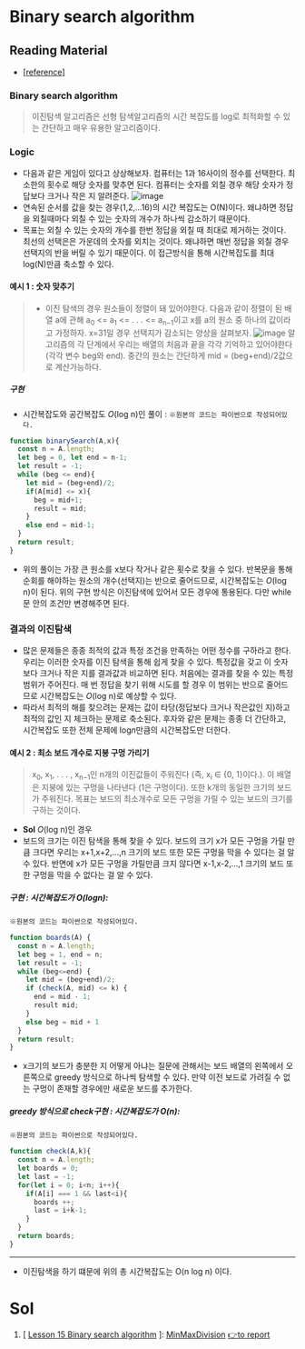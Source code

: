 # Binary search algorithm
## Reading Material
* [[reference]](https://codility.com/media/train/12-BinarySearch.pdf)
### Binary search algorithm
> 이진탐색 알고리즘은 선형 탐색알고리즘의 시간 복잡도를 log로 최적화할 수 있는 간단하고 매우 유용한 알고리즘이다.
### Logic
* 다음과 같은 게임이 있다고 상상해보자. 컴퓨터는 1과 16사이의 정수를 선택한다. 최소한의 횟수로 해당 숫자를 맞추면 된다. 컴퓨터는 숫자를 외칠 경우 해당 숫자가 정답보다 크거나 작은 지 알려준다.
![image](https://github.com/Pyotato/codility_practice/assets/102423086/fbecba54-d2c3-4651-b2e3-6487214adef1)
* 연속된 순서를 값을 찾는 경우(1,2,...16)의 시간 복잡도는 O(N)이다. 왜냐하면 정답을 외칠때마다 외칠 수 있는 숫자의 개수가 하나씩 감소하기 때문이다.
 * 목표는 외칠 수 있는 숫자의 개수를 한번 정답을 외칠 때 최대로 제거하는 것이다. 최선의 선택은은 가운데의 숫자를 외치는 것이다. 왜냐하면 매번 정답을 외칠 경우 선택지의 반을 버릴 수 있기 때문이다. 이 접근방식을 통해 시간복잡도를 최대 log(N)만큼 축소할 수 있다. 

#### 예시 1 : 숫자 맞추기
> * 이진 탐색의 경우 원소들이 정렬이 돼 있어야한다. 다음과 같이 정렬이 된 배열 a에 관해  a<sub>0</sub> <= a<sub>1</sub> <= . . . <= a<sub>n−1</sub>이고 x를 a의 원소 중 하나의 값이라고 가정하자. x=31일 경우 선택지가 감소되는 양상을 살펴보자.
![image](https://github.com/Pyotato/codility_practice/assets/102423086/6ccd32b2-c802-4958-a241-3d6bf24abde3)
알고리즘의 각 단계에서 우리는 배열의 처음과 끝을 각각 기억하고 있어야한다 (각각 변수 beg와 end). 중간의 원소는 간단하게 mid = (beg+end)/2값으로 계산가능하다. 

##### 구현
* 시간복잡도와 공간복잡도 *O*(log n)인 풀이 :
`※원본의 코드는 파이썬으로 작성되어있다.`
```javascript
function binarySearch(A,x){
  const n = A.length;
  let beg = 0, let end = n-1;
  let result = -1;
  while (beg <= end){
    let mid = (beg+end)/2;
    if(A[mid] <= x){
      beg = mid+1;
      result = mid;
    }
    else end = mid-1;
  }
  return result;
}

```

* 위의 풀이는 가장 큰 원소를 x보다 작거나 같은 횟수로 찾을 수 있다. 반복문을 통해 순회를 해야하는 원소의 개수(선택지)는 반으로 줄어드므로, 시간복잡도는 <i>O</i>(log n)이 된다. 위의 구현 방식은 이진탐색에 있어서 모든 경우에 통용된다. 다만 while문 안의 조건만 변경해주면 된다.

### 결과의 이진탐색
* 많은 문제들은 종종 최적의 값과 특정 조건을 만족하는 어떤 정수를 구하라고 한다. 우리는 이러한 숫자를 이진 탐색을 통해 쉽게 찾을 수 있다. 특정값을 갖고 이 숫자보다 크거나 작은 지를 결과값과 비교하면 된다. 처음에는 결과를 찾을 수 있는 특정 범위가 주어진다. 매 번 정답을 찾기 위해 시도를 할 경우 이 범위는 반으로 줄어드므로 시간복잡도는 <i>O</i>(log n)로 예상할 수 있다.
* 따라서 최적의 해를 찾으려는 문제는 값이 타당(정답보다 크거나 작은값인 지)하고 최적의 값인 지 체크하는 문제로 축소된다. 후자와 같은 문제는 종종 더 간단하고, 시간복잡도 또한 전체 문제에 log<i>n</i>만큼의 시간복잡도만 더한다.

#### 예시 2 : 최소 보드 개수로 지붕 구멍 가리기
> x<sub>0</sub>, x<sub>1</sub>, . . . , x<sub>n−1</sub>인 n개의 이진값들이 주워진다 (즉, x<sub>i</sub> ∈ {0, 1}이다.). 이 배열은 지붕에 있는 구멍을 나타낸다 (1은 구멍이다). 또한 k개의 동일한 크기의 보드가 주워진다. 목표는 보드의 최소개수로 모든 구멍을 가릴 수 있는 보드의 크기를 구하는 것이다. 

* **Sol** <i>O</i>(log n)인 경우
* 보드의 크기는 이진 탐색을 통해 찾을 수 있다. 보드의 크기 x가 모든 구멍을 가릴 만큼 크다면 우리는 x+1,x+2,...,n 크기의 보드 또한 모든 구멍을 막을 수 있다는 걸 알 수 있다. 반면에 x가 모든 구멍을 가릴만큼 크지 않다면 x-1,x-2,...,1 크기의 보드 또한 구멍을 막을 수 없다는 걸 알 수 있다.  

##### 구현 : 시간복잡도가 <i>O</i>(logn):
`※원본의 코드는 파이썬으로 작성되어있다.`
```javascript
function boards(A) {
  const n = A.length;
  let beg = 1, end = n;
  let result = -1;
  while (beg<=end) {
    let mid = (beg+end)/2;
    if (check(A, mid) <= k) {
      end = mid - 1;
      result mid;
    }
    else beg = mid + 1
  }
  return result;
}
```
* x크기의 보드가 충분한 지 어떻게 아냐는 질문에 관해서는 보드 배열의 왼쪽에서 오른쪽으로 greedy 방식으로 하나씩 탐색할 수 있다. 만약 이전 보드로 가려질 수 없는 구멍이 존재할 경우에만 새로운 보드를 추가한다. 
##### greedy 방식으로 check구현 : 시간복잡도가 <i>O</i>(n):
`※원본의 코드는 파이썬으로 작성되어있다.`
```javascript
function check(A,k){
  const n = A.length;
  let boards = 0;
  let last = -1;
  for(let i = 0; i<n; i++){
    if(A[i] === 1 && last<i){
      boards ++;
      last = i+k-1;
    }
  }
  return boards;
}
```
----
* 이진탐색을 하기 떄문에 위의 총 시간복잡도는 O(n log n) 이다.

# Sol

1. [ [Lesson 15 Binary search algorithm](https://github.com/Pyotato/codility_practice/tree/Binary-search-algorithm) ]: [MinMaxDivision](https://github.com/Pyotato/codility_practice/blob/Binary-search-algorithmMinMaxDivision.md) [👉to report](https://app.codility.com/demo/results/trainingWDXGG6-4SJ/)

